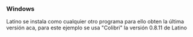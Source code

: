 ### Windows

Latino se instala como cualquier otro programa para ello obten la última versión aca, para este ejemplo se usa "Colibri" la versión 0.8.11 de Latino

